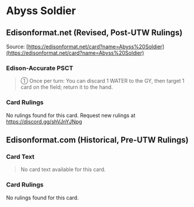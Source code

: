 # Abyss Soldier

## Edisonformat.net (Revised, Post-UTW Rulings)

Source: [https://edisonformat.net/card?name=Abyss%20Soldier](https://edisonformat.net/card?name=Abyss%20Soldier)

### Edison-Accurate PSCT

> ① Once per turn: You can discard 1 WATER to the GY, then target 1 card on the field; return it to the hand.

### Card Rulings

No rulings found for this card. Request new rulings at https://discord.gg/shVJnYJNpg


## Edisonformat.com (Historical, Pre-UTW Rulings)

### Card Text

> No card text available for this card.

### Card Rulings

No rulings found for this card.


